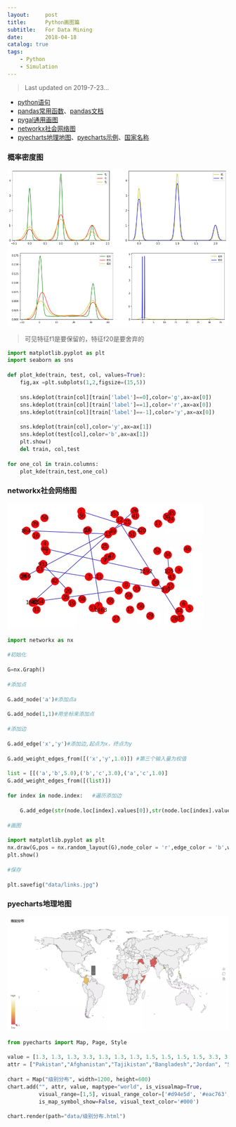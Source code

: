 ```yaml
---
layout:     post
title:      Python画图篇
subtitle:   For Data Mining
date:       2018-04-18
catalog: true
tags:
    - Python
    - Simulation
---
```



> Last updated on 2019-7-23...

- [python语句](http://www.runoob.com/python/python-tutorial.html)
- [pandas常用函数](https://www.jianshu.com/p/6eb5499cd07d)、[pandas文档](https://pandas.pydata.org/pandas-docs/stable/generated/pandas.DataFrame.html)
- [pygal通用画图](http://pygal.org/en/stable/documentation/types/maps/pygal_maps_world.html)
- [networkx社会网络图](https://networkx.github.io/documentation/networkx-2.1/#)
- [pyecharts地理地图](http://pyecharts.org/#/zh-cn/)、[pyecharts示例](http://pyecharts.herokuapp.com/geo)、[国家名称](https://github.com/echarts-maps/echarts-countries-js)

### 概率密度图

![](/img/post/20180418/3.png)
![](/img/post/20180418/4.png)

> 可见特征f1是要保留的，特征f20是要舍弃的

```python
import matplotlib.pyplot as plt
import seaborn as sns

def plot_kde(train, test, col, values=True):
    fig,ax =plt.subplots(1,2,figsize=(15,5))

    sns.kdeplot(train[col][train['label']==0],color='g',ax=ax[0])
    sns.kdeplot(train[col][train['label']==1],color='r',ax=ax[0])
    sns.kdeplot(train[col][train['label']==-1],color='y',ax=ax[0])

    sns.kdeplot(train[col],color='y',ax=ax[1])
    sns.kdeplot(test[col],color='b',ax=ax[1])  
    plt.show()
    del train, col,test

for one_col in train.columns:
    plot_kde(train,test,one_col)
```

### networkx社会网络图

![](/img/post/20180418/1.png)

```python
import networkx as nx

#初始化

G=nx.Graph()

#添加点

G.add_node('a')#添加点a

G.add_node(1,1)#用坐标来添加点

#添加边

G.add_edge('x','y')#添加边,起点为x，终点为y

G.add_weight_edges_from([('x','y',1.0)]) #第三个输入量为权值

list = [[('a','b',5.0),('b','c',3.0),('a','c',1.0)]
G.add_weight_edges_from([(list)])

for index in node.index:   #遍历添加边

    G.add_edge(str(node.loc[index].values[0]),str(node.loc[index].values[1]))

#画图

import matplotlib.pyplot as plt
nx.draw(G,pos = nx.random_layout(G),node_color = 'r',edge_color = 'b',with_labels = True)
plt.show()

#保存

plt.savefig("data/links.jpg")
```

### pyecharts地理地图

![](/img/post/20180418/2.png)

```python
from pyecharts import Map, Page, Style

value = [1.3, 1.3, 1.3, 3.3, 1.3, 1.3, 1.3, 1.5, 1.5, 1.5, 1.5, 3.3, 3.5, 2.9]
attr = ["Pakistan","Afghanistan","Tajikistan","Bangladesh","Jordan", "Syria","Iraq","Nigeria","S.Sudan","Somalia","Uganda","MozamBique","Philippines","Colombia"]

chart = Map("级别分布", width=1200, height=600)
chart.add("", attr, value, maptype="world", is_visualmap=True,
          visual_range=[1,5], visual_range_color=['#d94e5d', '#eac763', '#ffffff'],
          is_map_symbol_show=False, visual_text_color='#000')

chart.render(path="data/级别分布.html")
```

